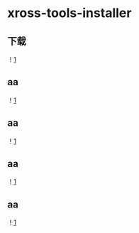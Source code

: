 xross-tools-installer
=====================

## 下载
！[1](https://github.com/hejiehui/xross-tools-installer/blob/master/doc/install_1.png)

## aa
！[1](https://github.com/hejiehui/xross-tools-installer/blob/master/doc/install_2.png)

## aa
！[1](https://github.com/hejiehui/xross-tools-installer/blob/master/doc/install_3.png)

## aa
！[1](https://github.com/hejiehui/xross-tools-installer/blob/master/doc/install_4.png)

## aa
！[1](https://github.com/hejiehui/xross-tools-installer/blob/master/doc/install_5.png)


